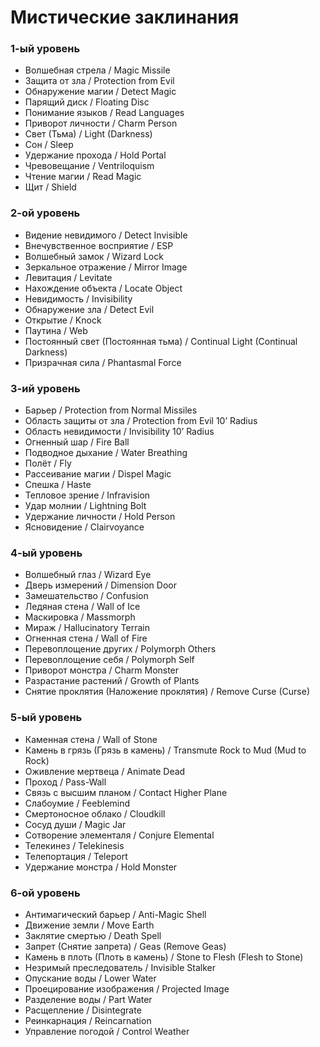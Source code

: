 # Мистические заклинания

### 1-ый уровень

- Волшебная стрела / Magic Missile
- Защита от зла / Protection from Evil
- Обнаружение магии / Detect Magic
- Парящий диск / Floating Disc
- Понимание языков / Read Languages
- Приворот личности / Charm Person
- Свет (Тьма) / Light (Darkness)
- Сон / Sleep
- Удержание прохода / Hold Portal
- Чревовещание / Ventriloquism
- Чтение магии / Read Magic
- Щит / Shield

### 2-ой уровень

- Видение невидимого / Detect Invisible
- Внечувственное восприятие / ESP
- Волшебный замок / Wizard Lock
- Зеркальное отражение / Mirror Image
- Левитация / Levitate
- Нахождение объекта / Locate Object
- Невидимость / Invisibility
- Обнаружение зла / Detect Evil
- Открытие / Knock
- Паутина / Web
- Постоянный свет (Постоянная тьма) / Continual Light (Continual Darkness)
- Призрачная сила / Phantasmal Force

### 3-ий уровень

- Барьер / Protection from Normal Missiles
- Область защиты от зла / Protection from Evil 10’ Radius
- Область невидимости / Invisibility 10’ Radius
- Огненный шар / Fire Ball
- Подводное дыхание / Water Breathing
- Полёт / Fly
- Рассеивание магии / Dispel Magic
- Спешка / Haste
- Тепловое зрение / Infravision
- Удар молнии / Lightning Bolt
- Удержание личности / Hold Person
- Ясновидение / Clairvoyance
  
### 4-ый уровень

- Волшебный глаз / Wizard Eye
- Дверь измерений / Dimension Door
- Замешательство / Confusion
- Ледяная стена / Wall of Ice
- Маскировка / Massmorph
- Мираж / Hallucinatory Terrain
- Огненная стена / Wall of Fire
- Перевоплощение других / Polymorph Others
- Перевоплощение себя / Polymorph Self
- Приворот монстра / Charm Monster
- Разрастание растений / Growth of Plants
- Снятие проклятия (Наложение проклятия) / Remove Curse (Curse)

### 5-ый уровень

- Каменная стена / Wall of Stone
- Камень в грязь (Грязь в камень) / Transmute Rock to Mud (Mud to Rock)
- Оживление мертвеца / Animate Dead
- Проход / Pass-Wall
- Связь с высшим планом / Contact Higher Plane
- Слабоумие / Feeblemind
- Смертоносное облако / Cloudkill
- Сосуд души / Magic Jar
- Сотворение элементаля / Conjure Elemental
- Телекинез / Telekinesis
- Телепортация / Teleport
- Удержание монстра / Hold Monster

### 6-ой уровень

- Антимагический барьер / Anti-Magic Shell
- Движение земли / Move Earth
- Заклятие смертью / Death Spell
- Запрет (Снятие запрета) / Geas (Remove Geas)
- Камень в плоть (Плоть в камень) / Stone to Flesh (Flesh to Stone)
- Незримый преследователь / Invisible Stalker
- Опускание воды / Lower Water
- Проецирование изображения / Projected Image
- Разделение воды / Part Water
- Расщепление / Disintegrate
- Реинкарнация / Reincarnation
- Управление погодой / Control Weather